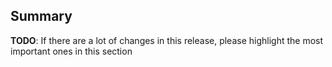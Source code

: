 ## Summary

**TODO**: If there are a lot of changes in this release, please highlight the
most important ones in this section
